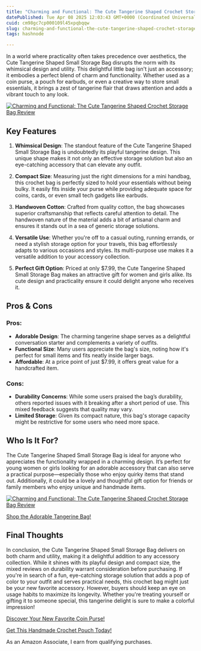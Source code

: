 ```yaml
---
title: "Charming and Functional: The Cute Tangerine Shaped Crochet Storage Bag Review"
datePublished: Tue Apr 08 2025 12:03:43 GMT+0000 (Coordinated Universal Time)
cuid: cm98gc7cp000109l45xpqbqqw
slug: charming-and-functional-the-cute-tangerine-shaped-crochet-storage-bag-review
tags: hashnode

---
```


<p>In a world where practicality often takes precedence over aesthetics, the Cute Tangerine Shaped Small Storage Bag disrupts the norm with its whimsical design and utility. This delightful little bag isn't just an accessory; it embodies a perfect blend of charm and functionality. Whether used as a coin purse, a pouch for earbuds, or even a creative way to store small essentials, it brings a zest of tangerine flair that draws attention and adds a vibrant touch to any look.</p>
<a href='https://www.amazon.com/dp/B0CBVWWVJX?tag=myreviews0fcb-20' target='_blank' rel='nofollow'>
<img src='https://m.media-amazon.com/images/I/61k7Nk2lWeL._SL1001_.jpg' alt='Charming and Functional: The Cute Tangerine Shaped Crochet Storage Bag Review' style='display: block; margin: auto; max-width: 100%; height: auto;'>
</a>
<h2>Key Features</h2>
<ol>
<li>
<p><strong>Whimsical Design</strong>: The standout feature of the Cute Tangerine Shaped Small Storage Bag is undoubtedly its playful tangerine design. This unique shape makes it not only an effective storage solution but also an eye-catching accessory that can elevate any outfit.</p>
</li>
<li>
<p><strong>Compact Size</strong>: Measuring just the right dimensions for a mini handbag, this crochet bag is perfectly sized to hold your essentials without being bulky. It easily fits inside your purse while providing adequate space for coins, cards, or even small tech gadgets like earbuds.</p>
</li>
<li>
<p><strong>Handwoven Cotton</strong>: Crafted from quality cotton, the bag showcases superior craftsmanship that reflects careful attention to detail. The handwoven nature of the material adds a bit of artisanal charm and ensures it stands out in a sea of generic storage solutions.</p>
</li>
<li>
<p><strong>Versatile Use</strong>: Whether you're off to a casual outing, running errands, or need a stylish storage option for your travels, this bag effortlessly adapts to various occasions and styles. Its multi-purpose use makes it a versatile addition to your accessory collection.</p>
</li>
<li>
<p><strong>Perfect Gift Option</strong>: Priced at only $7.99, the Cute Tangerine Shaped Small Storage Bag makes an attractive gift for women and girls alike. Its cute design and practicality ensure it could delight anyone who receives it.</p>
</li>
</ol>
<h2>Pros &amp; Cons</h2>
<h3>Pros:</h3>
<ul>
<li><strong>Adorable Design</strong>: The charming tangerine shape serves as a delightful conversation starter and complements a variety of outfits.</li>
<li><strong>Functional Size</strong>: Many users appreciate the bag's size, noting how it's perfect for small items and fits neatly inside larger bags.</li>
<li><strong>Affordable</strong>: At a price point of just $7.99, it offers great value for a handcrafted item.</li>
</ul>
<h3>Cons:</h3>
<ul>
<li><strong>Durability Concerns</strong>: While some users praised the bag’s durability, others reported issues with it breaking after a short period of use. This mixed feedback suggests that quality may vary.</li>
<li><strong>Limited Storage</strong>: Given its compact nature, this bag's storage capacity might be restrictive for some users who need more space.</li>
</ul>
<h2>Who Is It For?</h2>
<p>The Cute Tangerine Shaped Small Storage Bag is ideal for anyone who appreciates the functionality wrapped in a charming design. It’s perfect for young women or girls looking for an adorable accessory that can also serve a practical purpose—especially those who enjoy quirky items that stand out. Additionally, it could be a lovely and thoughtful gift option for friends or family members who enjoy unique and handmade items.</p>
<a href='https://www.amazon.com/dp/B0CBVWWVJX?tag=myreviews0fcb-20' target='_blank' rel='nofollow'>
<img src='https://m.media-amazon.com/images/I/517VLQ4SkWL._SL1001_.jpg' alt='Charming and Functional: The Cute Tangerine Shaped Crochet Storage Bag Review' style='display: block; margin: auto; max-width: 100%; height: auto;'>
</a>
<p><a href='https://www.amazon.com/dp/B0CBVWWVJX?tag=myreviews0fcb-20' target='_blank' rel='nofollow'>Shop the Adorable Tangerine Bag!</a></p>
<h2>Final Thoughts</h2>
<p>In conclusion, the Cute Tangerine Shaped Small Storage Bag delivers on both charm and utility, making it a delightful addition to any accessory collection. While it shines with its playful design and compact size, the mixed reviews on durability warrant consideration before purchasing. If you're in search of a fun, eye-catching storage solution that adds a pop of color to your outfit and serves practical needs, this crochet bag might just be your new favorite accessory. However, buyers should keep an eye on usage habits to maximize its longevity. Whether you're treating yourself or gifting it to someone special, this tangerine delight is sure to make a colorful impression!</p>
<p><a href='https://www.amazon.com/dp/B0CBVWWVJX?tag=myreviews0fcb-20' target='_blank' rel='nofollow'>Discover Your New Favorite Coin Purse!</a></p>
<p><a href='https://www.amazon.com/dp/B0CBVWWVJX?tag=myreviews0fcb-20' target='_blank' rel='nofollow'>Get This Handmade Crochet Pouch Today!</a></p>
<p>As an Amazon Associate, I earn from qualifying purchases.</p>